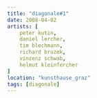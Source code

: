 ```yaml
---
title: "diagonale#1"
date: 2008-04-02
artists: [
    peter kutin,
    daniel lercher,
    tim blechmann,
    richard bruzek,
    vinzenz schwab,
    helmut kleinfercher
]
location: "kunsthause_graz"
tags: [diagonale]
---
```

 
